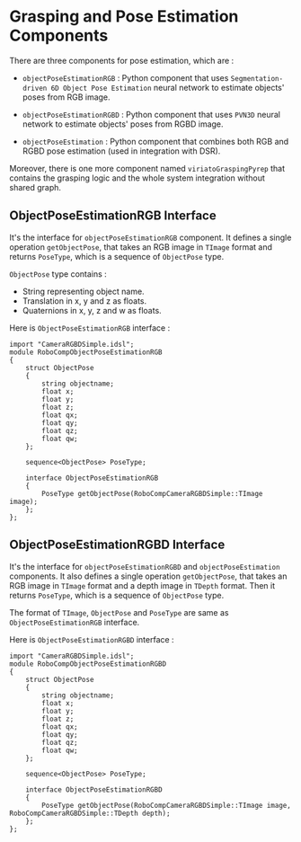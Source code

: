 # Grasping and Pose Estimation Components

There are three components for pose estimation, which are :

-  `objectPoseEstimationRGB` : Python component that uses `Segmentation-driven 6D Object Pose Estimation` neural network to estimate objects' poses from RGB image.

-   `objectPoseEstimationRGBD` : Python component that uses `PVN3D` neural network to estimate objects' poses from RGBD image.

-   `objectPoseEstimation` : Python component that combines both RGB and RGBD pose estimation (used in integration with DSR).

Moreover, there is one more component named `viriatoGraspingPyrep` that contains the grasping logic and the whole system integration without shared graph.

## ObjectPoseEstimationRGB Interface

It's the interface for `objectPoseEstimationRGB` component. It defines a single operation `getObjectPose`, that takes an RGB image in `TImage` format and returns `PoseType`, which is a sequence of `ObjectPose` type.

`ObjectPose` type contains :
- String representing object name.
- Translation in x, y and z as floats.
- Quaternions in x, y, z and w as floats.

Here is `ObjectPoseEstimationRGB` interface :

```
import "CameraRGBDSimple.idsl";
module RoboCompObjectPoseEstimationRGB
{
    struct ObjectPose
    {
        string objectname;
        float x;
        float y;
        float z;
        float qx;
        float qy;
        float qz;
        float qw;
    };

    sequence<ObjectPose> PoseType;

    interface ObjectPoseEstimationRGB
    {
        PoseType getObjectPose(RoboCompCameraRGBDSimple::TImage image);
    };
};
```

## ObjectPoseEstimationRGBD Interface

It's the interface for `objectPoseEstimationRGBD` and `objectPoseEstimation` components. It also defines a single operation `getObjectPose`, that takes an RGB image in `TImage` format and a depth image in `TDepth` format. Then it returns `PoseType`, which is a sequence of `ObjectPose` type.

The format of `TImage`, `ObjectPose` and `PoseType` are same as `ObjectPoseEstimationRGB` interface.

Here is `ObjectPoseEstimationRGBD` interface :

```
import "CameraRGBDSimple.idsl";
module RoboCompObjectPoseEstimationRGBD
{
    struct ObjectPose
    {
        string objectname;
        float x;
        float y;
        float z;
        float qx;
        float qy;
        float qz;
        float qw;
    };

    sequence<ObjectPose> PoseType;

    interface ObjectPoseEstimationRGBD
    {
        PoseType getObjectPose(RoboCompCameraRGBDSimple::TImage image, RoboCompCameraRGBDSimple::TDepth depth);
    };
};
```
